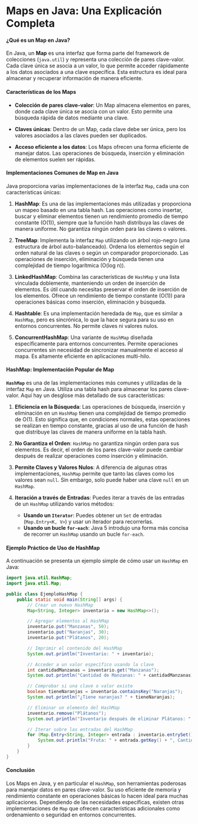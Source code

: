 # Maps en Java: Una Explicación Completa

#### ¿Qué es un Map en Java?

En Java, un **Map** es una interfaz que forma parte del framework de colecciones (`java.util`) y representa una colección de pares clave-valor. Cada clave única se asocia a un valor, lo que permite acceder rápidamente a los datos asociados a una clave específica. Esta estructura es ideal para almacenar y recuperar información de manera eficiente.

#### Características de los Maps

- **Colección de pares clave-valor**: Un Map almacena elementos en pares, donde cada clave única se asocia con un valor. Esto permite una búsqueda rápida de datos mediante una clave.
  
- **Claves únicas**: Dentro de un Map, cada clave debe ser única, pero los valores asociados a las claves pueden ser duplicados.

- **Acceso eficiente a los datos**: Los Maps ofrecen una forma eficiente de manejar datos. Las operaciones de búsqueda, inserción y eliminación de elementos suelen ser rápidas.

#### Implementaciones Comunes de Map en Java

Java proporciona varias implementaciones de la interfaz `Map`, cada una con características únicas:

1. **HashMap**: Es una de las implementaciones más utilizadas y proporciona un mapeo basado en una tabla hash. Las operaciones como insertar, buscar y eliminar elementos tienen un rendimiento promedio de tiempo constante (O(1)), siempre que la función hash distribuya las claves de manera uniforme. No garantiza ningún orden para las claves o valores.

2. **TreeMap**: Implementa la interfaz `Map` utilizando un árbol rojo-negro (una estructura de árbol auto-balanceado). Ordena los elementos según el orden natural de las claves o según un comparador proporcionado. Las operaciones de inserción, eliminación y búsqueda tienen una complejidad de tiempo logarítmica (O(log n)).

3. **LinkedHashMap**: Combina las características de `HashMap` y una lista vinculada doblemente, manteniendo un orden de inserción de elementos. Es útil cuando necesitas preservar el orden de inserción de los elementos. Ofrece un rendimiento de tiempo constante (O(1)) para operaciones básicas como inserción, eliminación y búsqueda.

4. **Hashtable**: Es una implementación heredada de `Map`, que es similar a `HashMap`, pero es sincrónica, lo que la hace segura para su uso en entornos concurrentes. No permite claves ni valores nulos.

5. **ConcurrentHashMap**: Una variante de `HashMap` diseñada específicamente para entornos concurrentes. Permite operaciones concurrentes sin necesidad de sincronizar manualmente el acceso al mapa. Es altamente eficiente en aplicaciones multi-hilo.

#### HashMap: Implementación Popular de Map

**`HashMap`** es una de las implementaciones más comunes y utilizadas de la interfaz `Map` en Java. Utiliza una tabla hash para almacenar los pares clave-valor. Aquí hay un desglose más detallado de sus características:

1. **Eficiencia en la Búsqueda**: Las operaciones de búsqueda, inserción y eliminación en un `HashMap` tienen una complejidad de tiempo promedio de O(1). Esto significa que, en condiciones normales, estas operaciones se realizan en tiempo constante, gracias al uso de una función de hash que distribuye las claves de manera uniforme en la tabla hash.

2. **No Garantiza el Orden**: `HashMap` no garantiza ningún orden para sus elementos. Es decir, el orden de los pares clave-valor puede cambiar después de realizar operaciones como inserción y eliminación.

3. **Permite Claves y Valores Nulos**: A diferencia de algunas otras implementaciones, `HashMap` permite que tanto las claves como los valores sean `null`. Sin embargo, solo puede haber una clave `null` en un `HashMap`.

4. **Iteración a través de Entradas**: Puedes iterar a través de las entradas de un `HashMap` utilizando varios métodos:
   - **Usando un `Iterator`**: Puedes obtener un `Set` de entradas (`Map.Entry<K, V>`) y usar un iterador para recorrerlas.
   - **Usando un bucle `for-each`**: Java 5 introdujo una forma más concisa de recorrer un `HashMap` usando un bucle `for-each`.

#### Ejemplo Práctico de Uso de HashMap

A continuación se presenta un ejemplo simple de cómo usar un `HashMap` en Java:

```java
import java.util.HashMap;
import java.util.Map;

public class EjemploHashMap {
    public static void main(String[] args) {
        // Crear un nuevo HashMap
        Map<String, Integer> inventario = new HashMap<>();

        // Agregar elementos al HashMap
        inventario.put("Manzanas", 50);
        inventario.put("Naranjas", 30);
        inventario.put("Plátanos", 20);

        // Imprimir el contenido del HashMap
        System.out.println("Inventario: " + inventario);

        // Acceder a un valor específico usando la clave
        int cantidadManzanas = inventario.get("Manzanas");
        System.out.println("Cantidad de Manzanas: " + cantidadManzanas);

        // Comprobar si una clave o valor existe
        boolean tieneNaranjas = inventario.containsKey("Naranjas");
        System.out.println("¿Tiene naranjas? " + tieneNaranjas);

        // Eliminar un elemento del HashMap
        inventario.remove("Plátanos");
        System.out.println("Inventario después de eliminar Plátanos: " + inventario);

        // Iterar sobre las entradas del HashMap
        for (Map.Entry<String, Integer> entrada : inventario.entrySet()) {
            System.out.println("Fruta: " + entrada.getKey() + ", Cantidad: " + entrada.getValue());
        }
    }
}
```

#### Conclusión

Los Maps en Java, y en particular el `HashMap`, son herramientas poderosas para manejar datos en pares clave-valor. Su uso eficiente de memoria y rendimiento constante en operaciones básicas lo hacen ideal para muchas aplicaciones. Dependiendo de las necesidades específicas, existen otras implementaciones de `Map` que ofrecen características adicionales como ordenamiento o seguridad en entornos concurrentes.